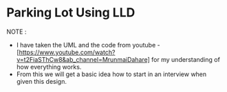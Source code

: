 # Parking Lot Using LLD 
NOTE :
- I have taken the UML and the code from youtube - [https://www.youtube.com/watch?v=t2FiaSThCw8&ab_channel=MrunmaiDahare] for my understanding of how everything works.
- From this we will get a basic idea how to start in an interview when given this design.
